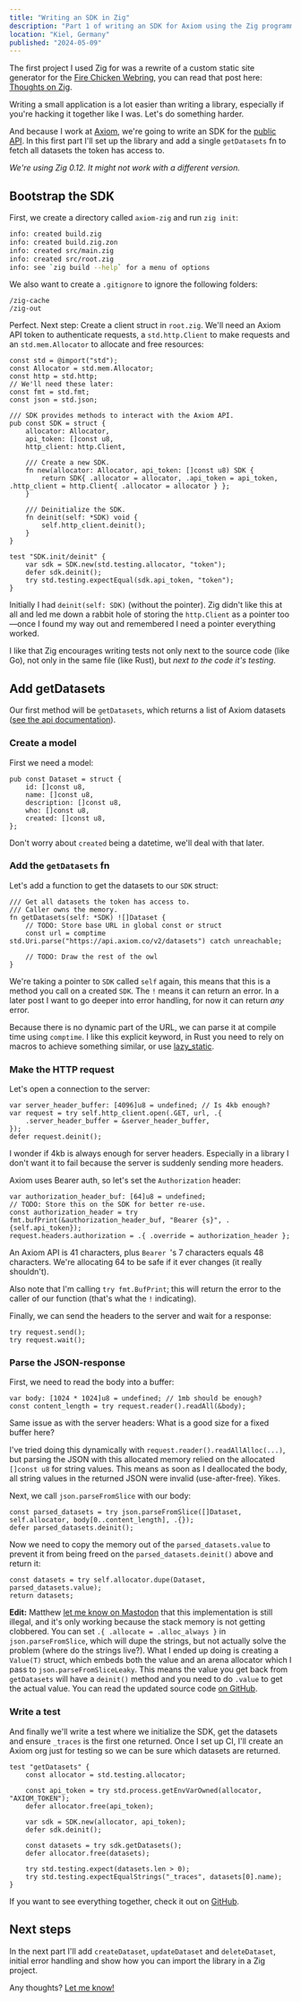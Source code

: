 ```yaml
---
title: "Writing an SDK in Zig"
description: "Part 1 of writing an SDK for Axiom using the Zig programming language."
location: "Kiel, Germany"
published: "2024-05-09"
---
```


The first project I used Zig for was a rewrite of a custom static site generator
for the [Fire Chicken Webring](https://firechicken.club), you can read that post
here: [Thoughts on Zig](/blog/thoughts-on-zig).

Writing a small application is a lot easier than writing a library, especially
if you're hacking it together like I was.
Let's do something harder.

And because I work at [Axiom](https://axiom.co), we're going to write an SDK for
the [public API](https://axiom.co/docs/restapi/endpoints).
In this first part I'll set up the library and add a single `getDatasets` fn
to fetch all datasets the token has access to.

<!-- more -->

<em class="note">

We're using Zig 0.12. It might not work with a different version.

</em>

## Bootstrap the SDK

First, we create a directory called `axiom-zig` and run `zig init`:

```zsh
info: created build.zig
info: created build.zig.zon
info: created src/main.zig
info: created src/root.zig
info: see `zig build --help` for a menu of options
```

We also want to create a `.gitignore` to ignore the following folders:

```
/zig-cache
/zig-out
```

Perfect. Next step: Create a client struct in `root.zig`.
We'll need an Axiom API token to authenticate requests, a `std.http.Client` to
make requests and an `std.mem.Allocator` to allocate and free resources:

```zig
const std = @import("std");
const Allocator = std.mem.Allocator;
const http = std.http;
// We'll need these later:
const fmt = std.fmt;
const json = std.json;

/// SDK provides methods to interact with the Axiom API.
pub const SDK = struct {
    allocator: Allocator,
    api_token: []const u8,
    http_client: http.Client,

    /// Create a new SDK.
    fn new(allocator: Allocator, api_token: []const u8) SDK {
        return SDK{ .allocator = allocator, .api_token = api_token, .http_client = http.Client{ .allocator = allocator } };
    }

    /// Deinitialize the SDK.
    fn deinit(self: *SDK) void {
        self.http_client.deinit();
    }
}

test "SDK.init/deinit" {
    var sdk = SDK.new(std.testing.allocator, "token");
    defer sdk.deinit();
    try std.testing.expectEqual(sdk.api_token, "token");
}
```

Initially I had `deinit(self: SDK)` (without the pointer). Zig didn't like this
at all and led me down a rabbit hole of storing the `http.Client` as a pointer
too—once I found my way out and remembered I need a pointer everything worked.

I like that Zig encourages writing tests not only next to the source code (like
Go), not only in the same file (like Rust), but _next to the code it's testing_.

## Add getDatasets

Our first method will be `getDatasets`, which returns a list of Axiom datasets
([see the api documentation](https://axiom.co/docs/restapi/endpoints/getDatasets)).

### Create a model

First we need a model:

```zig
pub const Dataset = struct {
    id: []const u8,
    name: []const u8,
    description: []const u8,
    who: []const u8,
    created: []const u8,
};
```

Don't worry about `created` being a datetime, we'll deal with that later.

### Add the `getDatasets` fn

Let's add a function to get the datasets to our `SDK` struct:

```zig
/// Get all datasets the token has access to.
/// Caller owns the memory.
fn getDatasets(self: *SDK) ![]Dataset {
    // TODO: Store base URL in global const or struct
    const url = comptime std.Uri.parse("https://api.axiom.co/v2/datasets") catch unreachable;

    // TODO: Draw the rest of the owl
}
```

We're taking a pointer to `SDK` called `self` again, this means that this is a
method you call on a created `SDK`. The `!` means it can return an error.
In a later post I want to go deeper into error handling, for now it can return
_any_ error.

Because there is no dynamic part of the URL, we can parse it at compile time
using `comptime`.
I like this explicit keyword, in Rust you need to rely on macros to achieve
something similar, or use
[lazy_static](https://github.com/rust-lang-nursery/lazy-static.rs).

### Make the HTTP request

Let's open a connection to the server:

```zig
var server_header_buffer: [4096]u8 = undefined; // Is 4kb enough?
var request = try self.http_client.open(.GET, url, .{
    .server_header_buffer = &server_header_buffer,
});
defer request.deinit();
```

I wonder if 4kb is always enough for server headers. Especially in a library I
don't want it to fail because the server is suddenly sending more headers.

Axiom uses Bearer auth, so let's set the `Authorization` header:

```zig
var authorization_header_buf: [64]u8 = undefined;
// TODO: Store this on the SDK for better re-use.
const authorization_header = try fmt.bufPrint(&authorization_header_buf, "Bearer {s}", .{self.api_token});
request.headers.authorization = .{ .override = authorization_header };
```

An Axiom API is 41 characters, plus `Bearer `'s 7 characters equals 48 characters.
We're allocating 64 to be safe if it ever changes (it really shouldn't).

Also note that I'm calling `try fmt.BufPrint`; this will return the error
to the caller of our function (that's what the `!` indicating).

Finally, we can send the headers to the server and wait for a response:

```zig
try request.send();
try request.wait();
```

### Parse the JSON-response

First, we need to read the body into a buffer:

```zig
var body: [1024 * 1024]u8 = undefined; // 1mb should be enough?
const content_length = try request.reader().readAll(&body);
```

Same issue as with the server headers: What is a good size for a fixed buffer
here?

I've tried doing this dynamically with
`request.reader().readAllAlloc(...)`, but parsing the JSON with this allocated
memory relied on the allocated `[]const u8` for string values.
This means as soon as I deallocated the body, all string values in the returned
JSON were invalid (use-after-free). Yikes.

Next, we call `json.parseFromSlice` with our body:

```zig
const parsed_datasets = try json.parseFromSlice([]Dataset, self.allocator, body[0..content_length], .{});
defer parsed_datasets.deinit();
```

Now we need to copy the memory out of the `parsed_datasets.value` to prevent it
from being freed on the `parsed_datasets.deinit()` above and return it:

```zig
const datasets = try self.allocator.dupe(Dataset, parsed_datasets.value);
return datasets;
```

**Edit:** Matthew [let me know on Mastodon](https://fosstodon.org/@mlugg/112412986075452820)
that this implementation is still illegal, and it's only working because the
stack memory is not getting clobbered.
You can set `.{ .allocate = .alloc_always }` in `json.parseFromSlice`,
which will dupe the strings, but not actually solve the problem (where do the
strings live?).
What I ended up doing is creating a `Value(T)` struct, which embeds both the
value and an arena allocator which I pass to `json.parseFromSliceLeaky`.
This means the value you get back from `getDatasets` will have a `deinit()`
method and you need to do `.value` to get the actual value.
You can read the updated source code [on GitHub](https://github.com/bahlo/axiom-zig/blob/e550ce96c1e0f5c429432c195dc275b59807dd9d/src/root.zig).

### Write a test

And finally we'll write a test where we initialize the SDK, get the datasets
and ensure `_traces` is the first one returned.
Once I set up CI, I'll create an Axiom org just for testing so we can be sure
which datasets are returned.

```zig
test "getDatasets" {
    const allocator = std.testing.allocator;

    const api_token = try std.process.getEnvVarOwned(allocator, "AXIOM_TOKEN");
    defer allocator.free(api_token);

    var sdk = SDK.new(allocator, api_token);
    defer sdk.deinit();

    const datasets = try sdk.getDatasets();
    defer allocator.free(datasets);

    try std.testing.expect(datasets.len > 0);
    try std.testing.expectEqualStrings("_traces", datasets[0].name);
}
```

If you want to see everything together, check it out on [GitHub](https://github.com/bahlo/axiom-zig/blob/8195a18dde78c4a4c6c8b1024b035dce9fd69744/src/root.zig).

## Next steps

In the next part I'll add `createDataset`, `updateDataset` and `deleteDataset`,
initial error handling and show how you can import the library in a Zig project.

Any thoughts? [Let me know!](mailto:hey@arne.me)
